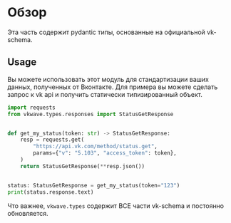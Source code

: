 # Обзор

Эта часть содержит pydantic типы, основанные на официальной vk-schema.

## Usage

Вы можете использовать этот модуль для стандартизации ваших данных, полученных от Вконтакте. Для примера 
вы можете сделать запрос к vk api и получить статически типизированный объект.

```python
import requests
from vkwave.types.responses import StatusGetResponse


def get_my_status(token: str) -> StatusGetResponse:
    resp = requests.get(
        "https://api.vk.com/method/status.get",
        params={"v": "5.103", "access_token": token},
    )
    return StatusGetResponse(**resp.json())


status: StatusGetResponse = get_my_status(token="123")
print(status.response.text)

```

Что важнее, `vkwave.types` содержит ВСЕ части vk-schema и постоянно обновляется.
